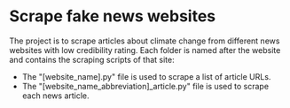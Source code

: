 # Scrape fake news websites

The project is to scrape articles about climate change from different news websites with low credibility rating.
Each folder is named after the website and contains the scraping scripts of that site:

- The "[website_name].py" file is used to scrape a list of article URLs.
- The "[website_name_abbreviation]\_article.py" file is used to scrape each news article.